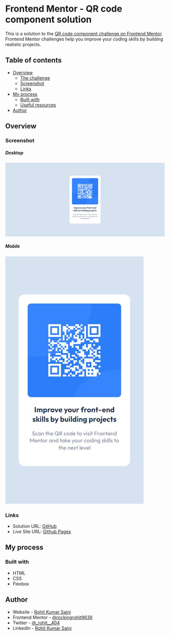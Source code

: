 # Frontend Mentor - QR code component solution

This is a solution to the [QR code component challenge on Frontend Mentor](https://www.frontendmentor.io/challenges/qr-code-component-iux_sIO_H). Frontend Mentor challenges help you improve your coding skills by building realistic projects. 

## Table of contents

- [Overview](#overview)
  - [The challenge](#the-challenge)
  - [Screenshot](#screenshot)
  - [Links](#links)
- [My process](#my-process)
  - [Built with](#built-with)
  - [Useful resources](#useful-resources)
- [Author](#author)

## Overview

### Screenshot

##### Desktop
![Desktop Preview](./previews/desktop.jpg)

##### Mobile
![Mobile Preview](./previews/mobile.jpg)


### Links

- Solution URL: [GitHub](https://github.com/rockingrohit9639/NFT-preview-card-component)
- Live Site URL: [Github Pages](https://rockingrohit9639.github.io/NFT-preview-card-component/)

## My process

### Built with

- HTML
- CSS
- Flexbox

## Author

- Website - [Rohit Kumar Saini](https://portfolio-45b9b.web.app/)
- Frontend Mentor - [@rockingrohit9639](https://www.frontendmentor.io/profile/rockingrohit9639)
- Twitter - [@_rohit__404](https://twitter.com/_rohit__404)
- LinkedIn - [Rohit Kumar Saini](https://www.linkedin.com/in/rohit-kumar-saini/)
